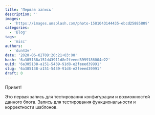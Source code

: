 ```yaml
---
title: 'Первая запись'
description: ''
images:
  - 'https://images.unsplash.com/photo-1581043144435-ebcd25885809'
categories:
  - 'Blog'
tags:
  - 'misc'
authors:
  - 'dun43v'
date: '2020-06-02T09:20:21+03:00'
hash: '6a305138a151d43911d8e2feeed3999186004e22'
uuid: '6a305138-a151-5439-91d8-e2feeed39991'
slug: '6a305138-a151-5439-91d8-e2feeed39991'
draft: 0
---
```


Привет!

<!--more-->

Это первая запись для тестирования конфигурации и возможностей данного блога. Запись для тестирования функциональности и корректности шаблонов.